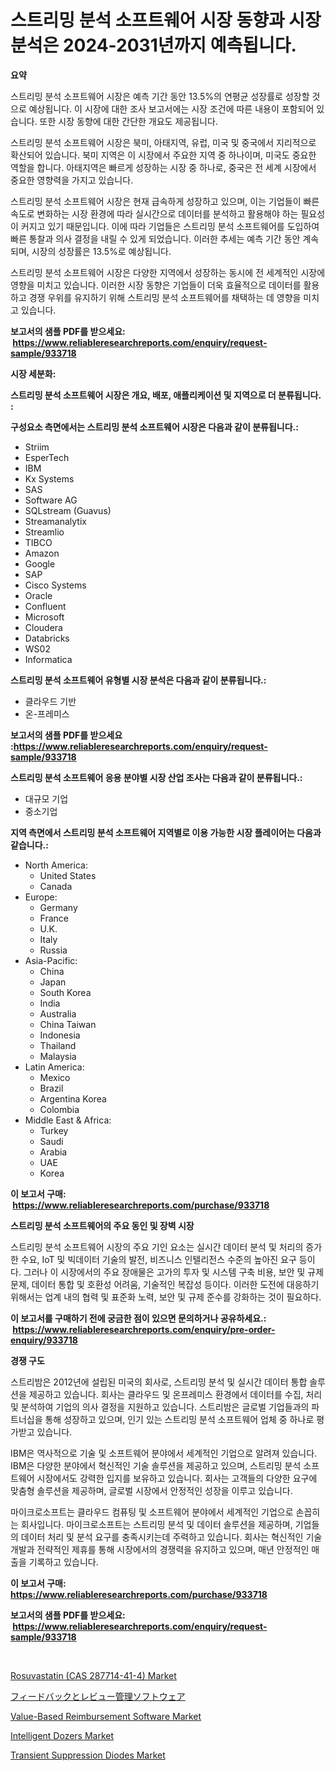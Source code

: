<p><h1>스트리밍 분석 소프트웨어 시장 동향과 시장 분석은 2024-2031년까지 예측됩니다.</h1></p><p><strong>요약</strong></p>
<p><p>스트리밍 분석 소프트웨어 시장은 예측 기간 동안 13.5%의 연평균 성장률로 성장할 것으로 예상됩니다. 이 시장에 대한 조사 보고서에는 시장 조건에 따른 내용이 포함되어 있습니다. 또한 시장 동향에 대한 간단한 개요도 제공됩니다.</p><p>스트리밍 분석 소프트웨어 시장은 북미, 아태지역, 유럽, 미국 및 중국에서 지리적으로 확산되어 있습니다. 북미 지역은 이 시장에서 주요한 지역 중 하나이며, 미국도 중요한 역할을 합니다. 아태지역은 빠르게 성장하는 시장 중 하나로, 중국은 전 세계 시장에서 중요한 영향력을 가지고 있습니다.</p><p>스트리밍 분석 소프트웨어 시장은 현재 급속하게 성장하고 있으며, 이는 기업들이 빠른 속도로 변화하는 시장 환경에 따라 실시간으로 데이터를 분석하고 활용해야 하는 필요성이 커지고 있기 때문입니다. 이에 따라 기업들은 스트리밍 분석 소프트웨어를 도입하여 빠른 통찰과 의사 결정을 내릴 수 있게 되었습니다. 이러한 추세는 예측 기간 동안 계속되며, 시장의 성장률은 13.5%로 예상됩니다.</p><p>스트리밍 분석 소프트웨어 시장은 다양한 지역에서 성장하는 동시에 전 세계적인 시장에 영향을 미치고 있습니다. 이러한 시장 동향은 기업들이 더욱 효율적으로 데이터를 활용하고 경쟁 우위를 유지하기 위해 스트리밍 분석 소프트웨어를 채택하는 데 영향을 미치고 있습니다.</p></p>
<p><strong>보고서의 샘플 PDF를 받으세요: &nbsp;<a href="https://www.reliableresearchreports.com/enquiry/request-sample/933718">https://www.reliableresearchreports.com/enquiry/request-sample/933718</a></strong></p>
<p><strong>시장 세분화:</strong></p>
<p><strong> 스트리밍 분석 소프트웨어 시장은 개요, 배포, 애플리케이션 및 지역으로 더 분류됩니다. :</strong></p>
<p><strong>구성요소 측면에서는 스트리밍 분석 소프트웨어 시장은 다음과 같이 분류됩니다.:</strong></p>
<p><ul><li>Striim</li><li>EsperTech</li><li>IBM</li><li>Kx Systems</li><li>SAS</li><li>Software AG</li><li>SQLstream (Guavus)</li><li>Streamanalytix</li><li>Streamlio</li><li>TIBCO</li><li>Amazon</li><li>Google</li><li>SAP</li><li>Cisco Systems</li><li>Oracle</li><li>Confluent</li><li>Microsoft</li><li>Cloudera</li><li>Databricks</li><li>WS02</li><li>Informatica</li></ul></p>
<p><strong> 스트리밍 분석 소프트웨어 유형별 시장 분석은 다음과 같이 분류됩니다.:</strong></p>
<p><ul><li>클라우드 기반</li><li>온-프레미스</li></ul></p>
<p><strong>보고서의 샘플 PDF를 받으세요 :<a href="https://www.reliableresearchreports.com/enquiry/request-sample/933718">https://www.reliableresearchreports.com/enquiry/request-sample/933718</a></strong></p>
<p><strong> 스트리밍 분석 소프트웨어 응용 분야별 시장 산업 조사는 다음과 같이 분류됩니다.:</strong></p>
<p><ul><li>대규모 기업</li><li>중소기업</li></ul></p>
<p><strong>지역 측면에서 스트리밍 분석 소프트웨어 지역별로 이용 가능한 시장 플레이어는 다음과 같습니다.:</strong></p>
<p><ul>
    <li>
        North America:
        <ul>
            <li>United States</li>
            <li>Canada</li>
        </ul>
    </li>
    <li>
        Europe:
        <ul>
            <li>Germany</li>
            <li>France</li>
            <li>U.K.</li>
            <li>Italy</li>
            <li>Russia</li>
        </ul>
    </li>
    <li>
        Asia-Pacific:
        <ul>
            <li>China</li>
            <li>Japan</li>
            <li>South Korea</li>
            <li>India</li>
            <li>Australia</li>
            <li>China Taiwan</li>
            <li>Indonesia</li>
            <li>Thailand</li>
            <li>Malaysia</li>
        </ul>
    </li>
    <li>
        Latin America:
        <ul>
            <li>Mexico</li>
            <li>Brazil</li>
            <li>Argentina Korea</li>
            <li>Colombia</li>
        </ul>
    </li>
    <li>
        Middle East & Africa:
        <ul>
            <li>Turkey</li>
            <li>Saudi</li>
            <li>Arabia</li>
            <li>UAE</li>
            <li>Korea</li>
        </ul>
    </li>
    </ul></p>
<p><strong>이 보고서 구매: &nbsp;<a href="https://www.reliableresearchreports.com/purchase/933718">https://www.reliableresearchreports.com/purchase/933718</a></strong></p>
<p><strong>스트리밍 분석 소프트웨어의 주요 동인 및 장벽 시장</strong></p>
<p><p>스트리밍 분석 소프트웨어 시장의 주요 기인 요소는 실시간 데이터 분석 및 처리의 증가한 수요, IoT 및 빅데이터 기술의 발전, 비즈니스 인텔리전스 수준의 높아진 요구 등이다. 그러나 이 시장에서의 주요 장애물은 고가의 투자 및 시스템 구축 비용, 보안 및 규제 문제, 데이터 통합 및 호환성 어려움, 기술적인 복잡성 등이다. 이러한 도전에 대응하기 위해서는 업계 내의 협력 및 표준화 노력, 보안 및 규제 준수를 강화하는 것이 필요하다.</p></p>
<p><strong>이 보고서를 구매하기 전에 궁금한 점이 있으면 문의하거나 공유하세요.: &nbsp;<a href="https://www.reliableresearchreports.com/enquiry/pre-order-enquiry/933718">https://www.reliableresearchreports.com/enquiry/pre-order-enquiry/933718</a></strong></p>
<p><strong>경쟁 구도</strong></p>
<p><p>스트리밤은 2012년에 설립된 미국의 회사로, 스트리밍 분석 및 실시간 데이터 통합 솔루션을 제공하고 있습니다. 회사는 클라우드 및 온프레미스 환경에서 데이터를 수집, 처리 및 분석하여 기업의 의사 결정을 지원하고 있습니다. 스트리밤은 글로벌 기업들과의 파트너십을 통해 성장하고 있으며, 인기 있는 스트리밍 분석 소프트웨어 업체 중 하나로 평가받고 있습니다.</p><p>IBM은 역사적으로 기술 및 소프트웨어 분야에서 세계적인 기업으로 알려져 있습니다. IBM은 다양한 분야에서 혁신적인 기술 솔루션을 제공하고 있으며, 스트리밍 분석 소프트웨어 시장에서도 강력한 입지를 보유하고 있습니다. 회사는 고객들의 다양한 요구에 맞춤형 솔루션을 제공하며, 글로벌 시장에서 안정적인 성장을 이루고 있습니다.</p><p>마이크로소프트는 클라우드 컴퓨팅 및 소프트웨어 분야에서 세계적인 기업으로 손꼽히는 회사입니다. 마이크로소프트는 스트리밍 분석 및 데이터 솔루션을 제공하며, 기업들의 데이터 처리 및 분석 요구를 충족시키는데 주력하고 있습니다. 회사는 혁신적인 기술 개발과 전략적인 제휴를 통해 시장에서의 경쟁력을 유지하고 있으며, 매년 안정적인 매출을 기록하고 있습니다.</p></p>
<p><strong>이 보고서 구매: &nbsp; <a href="https://www.reliableresearchreports.com/purchase/933718">https://www.reliableresearchreports.com/purchase/933718</a></strong></p>
<p><strong>보고서의 샘플 PDF를 받으세요: &nbsp;<a href="https://www.reliableresearchreports.com/enquiry/request-sample/933718">https://www.reliableresearchreports.com/enquiry/request-sample/933718</a></strong><strong></strong></p>
<p>&nbsp;</p>
<p><p><a href="https://picayune-night-cbd.notion.site/Rosuvastatin-CAS-287714-41-4-Market-Research-Report-The-Key-To-Successful-Business-Strategy-Forec-72284810ac04496789db5f8ab96da6da">Rosuvastatin (CAS 287714-41-4) Market</a></p><p><a href="https://github.com/vhemk0794148/Market-Research-Report-List-1/blob/main/6464507184086.md">フィードバックとレビュー管理ソフトウェア</a></p><p><a href="https://github.com/nicholepatriciadoylenwnrjr0/Market-Research-Report-List-1/blob/main/value-based-reimbursement-software-market.md">Value-Based Reimbursement Software Market</a></p><p><a href="https://github.com/gamblestampleyjenny50m5sl6/Market-Research-Report-List-1/blob/main/intelligent-dozers-market.md">Intelligent Dozers Market</a></p><p><a href="https://view.publitas.com/reportprime-1/transient-suppression-diodes-market-size-growth-outlook-from-2024-to-2031-projecting-at-markets-trends-analysis-by-application-regional-outlook-and-revenue/">Transient Suppression Diodes Market</a></p></p>